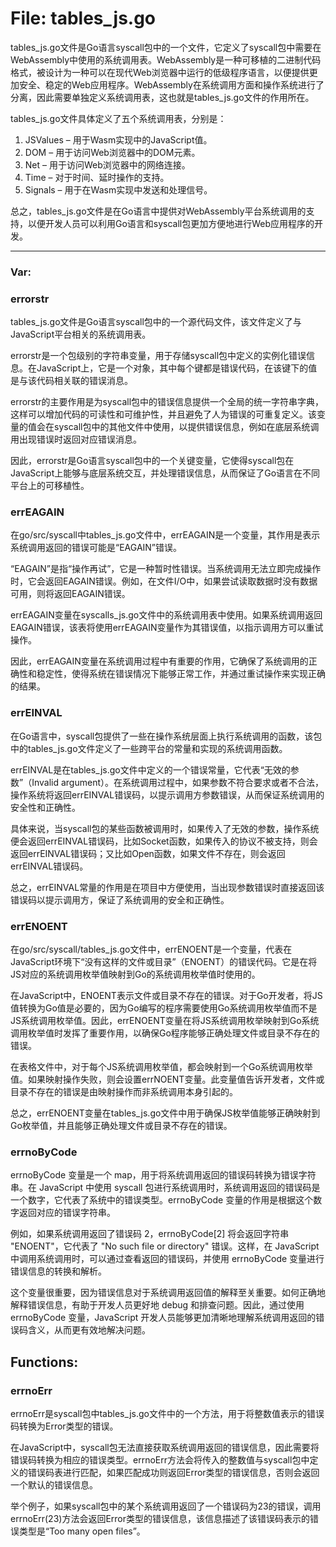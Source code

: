 # File: tables_js.go

tables_js.go文件是Go语言syscall包中的一个文件，它定义了syscall包中需要在WebAssembly中使用的系统调用表。WebAssembly是一种可移植的二进制代码格式，被设计为一种可以在现代Web浏览器中运行的低级程序语言，以便提供更加安全、稳定的Web应用程序。WebAssembly在系统调用方面和操作系统进行了分离，因此需要单独定义系统调用表，这也就是tables_js.go文件的作用所在。

tables_js.go文件具体定义了五个系统调用表，分别是：

1. JSValues – 用于Wasm实现中的JavaScript值。
2. DOM – 用于访问Web浏览器中的DOM元素。
3. Net – 用于访问Web浏览器中的网络连接。
4. Time – 对于时间、延时操作的支持。
5. Signals – 用于在Wasm实现中发送和处理信号。

总之，tables_js.go文件是在Go语言中提供对WebAssembly平台系统调用的支持，以便开发人员可以利用Go语言和syscall包更加方便地进行Web应用程序的开发。




---

### Var:

### errorstr

tables_js.go文件是Go语言syscall包中的一个源代码文件，该文件定义了与JavaScript平台相关的系统调用表。

errorstr是一个包级别的字符串变量，用于存储syscall包中定义的实例化错误信息。在JavaScript上，它是一个对象，其中每个键都是错误代码，在该键下的值是与该代码相关联的错误消息。

errorstr的主要作用是为syscall包中的错误信息提供一个全局的统一字符串字典，这样可以增加代码的可读性和可维护性，并且避免了人为错误的可重复定义。该变量的值会在syscall包中的其他文件中使用，以提供错误信息，例如在底层系统调用出现错误时返回对应错误消息。

因此，errorstr是Go语言syscall包中的一个关键变量，它使得syscall包在JavaScript上能够与底层系统交互，并处理错误信息，从而保证了Go语言在不同平台上的可移植性。



### errEAGAIN

在go/src/syscall中tables_js.go文件中，errEAGAIN是一个变量，其作用是表示系统调用返回的错误可能是“EAGAIN”错误。

“EAGAIN”是指“操作再试”，它是一种暂时性错误。当系统调用无法立即完成操作时，它会返回EAGAIN错误。例如，在文件I/O中，如果尝试读取数据时没有数据可用，则将返回EAGAIN错误。

errEAGAIN变量在syscalls_js.go文件中的系统调用表中使用。如果系统调用返回EAGAIN错误，该表将使用errEAGAIN变量作为其错误值，以指示调用方可以重试操作。

因此，errEAGAIN变量在系统调用过程中有重要的作用，它确保了系统调用的正确性和稳定性，使得系统在错误情况下能够正常工作，并通过重试操作来实现正确的结果。



### errEINVAL

在Go语言中，syscall包提供了一些在操作系统层面上执行系统调用的函数，该包中的tables_js.go文件定义了一些跨平台的常量和实现的系统调用函数。

errEINVAL是在tables_js.go文件中定义的一个错误常量，它代表“无效的参数”（Invalid argument）。在系统调用过程中，如果参数不符合要求或者不合法，操作系统将返回errEINVAL错误码，以提示调用方参数错误，从而保证系统调用的安全性和正确性。

具体来说，当syscall包的某些函数被调用时，如果传入了无效的参数，操作系统便会返回errEINVAL错误码，比如Socket函数，如果传入的协议不被支持，则会返回errEINVAL错误码；又比如Open函数，如果文件不存在，则会返回errEINVAL错误码。

总之，errEINVAL常量的作用是在项目中方便使用，当出现参数错误时直接返回该错误码以提示调用方，保证了系统调用的安全和正确性。



### errENOENT

在go/src/syscall/tables_js.go文件中，errENOENT是一个变量，代表在JavaScript环境下“没有这样的文件或目录”（ENOENT）的错误代码。它是在将JS对应的系统调用枚举值映射到Go的系统调用枚举值时使用的。

在JavaScript中，ENOENT表示文件或目录不存在的错误。对于Go开发者，将JS值转换为Go值是必要的，因为Go编写的程序需要使用Go系统调用枚举值而不是JS系统调用枚举值。因此，errENOENT变量在将JS系统调用枚举映射到Go系统调用枚举值时发挥了重要作用，以确保Go程序能够正确处理文件或目录不存在的错误。

在表格文件中，对于每个JS系统调用枚举值，都会映射到一个Go系统调用枚举值。如果映射操作失败，则会设置errNOENT变量。此变量值告诉开发者，文件或目录不存在的错误是由映射操作而非系统调用本身引起的。

总之，errENOENT变量在tables_js.go文件中用于确保JS枚举值能够正确映射到Go枚举值，并且能够正确处理文件或目录不存在的错误。



### errnoByCode

errnoByCode 变量是一个 map，用于将系统调用返回的错误码转换为错误字符串。在 JavaScript 中使用 syscall 包进行系统调用时，系统调用返回的错误码是一个数字，它代表了系统中的错误类型。errnoByCode 变量的作用是根据这个数字返回对应的错误字符串。

例如，如果系统调用返回了错误码 2，errnoByCode[2] 将会返回字符串 "ENOENT"，它代表了 "No such file or directory" 错误。这样，在 JavaScript 中调用系统调用时，可以通过查看返回的错误码，并使用 errnoByCode 变量进行错误信息的转换和解析。

这个变量很重要，因为错误信息对于系统调用返回值的解释至关重要。如何正确地解释错误信息，有助于开发人员更好地 debug 和排查问题。因此，通过使用 errnoByCode 变量，JavaScript 开发人员能够更加清晰地理解系统调用返回的错误码含义，从而更有效地解决问题。



## Functions:

### errnoErr

errnoErr是syscall包中tables_js.go文件中的一个方法，用于将整数值表示的错误码转换为Error类型的错误。

在JavaScript中，syscall包无法直接获取系统调用返回的错误信息，因此需要将错误码转换为相应的错误类型。errnoErr方法会将传入的整数值与syscall包中定义的错误码表进行匹配，如果匹配成功则返回Error类型的错误信息，否则会返回一个默认的错误信息。

举个例子，如果syscall包中的某个系统调用返回了一个错误码为23的错误，调用errnoErr(23)方法会返回Error类型的错误信息，该信息描述了该错误码表示的错误类型是“Too many open files”。



